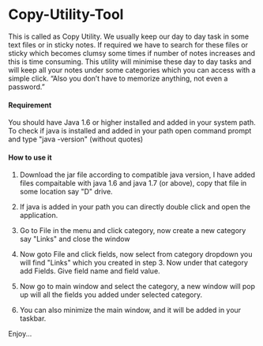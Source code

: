# Copy-Utility-Tool

  This is called as Copy Utility. We usually keep our day to day task in some text files or in sticky notes. If required we have to search for these files or sticky which becomes clumsy some times if number of notes increases and this is time consuming. This utility will minimise these day to day tasks and will keep all your notes under some categories which you can access with a simple click. “Also you don’t have to memorize anything, not even a password.”

#### Requirement

  You should have Java 1.6 or higher installed and added in your system path. To check if java is installed and added in your path open command prompt and type "java -version" (without quotes)
  
#### How to use it

1. Download the jar file according to compatible java version, I have added files compaitable with java 1.6 and java 1.7 (or above), copy that file in some location say "D" drive.

2. If java is added in your path you can directly double click and open the application.

3. Go to File in the menu and click category, now create a new category say "Links" and close the window

4. Now goto File and click fields, now select from category dropdown you will find "Links" which you created in step 3. Now under that category add Fields. Give field name and field value.

5. Now go to main window and select the category, a new window will pop up will all the fields you added under selected category.

6. You can also minimize the main window, and it will be added in your taskbar.


Enjoy...
